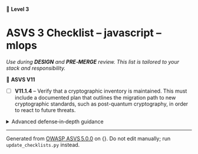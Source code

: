 🔴 **Level 3**

# ASVS 3 Checklist – javascript – mlops

*Use during **DESIGN** and **PRE‑MERGE** review. This list is tailored to your stack and responsibility.*



🎯 **ASVS V11**

- [ ] **V11.1.4** – Verify that a cryptographic inventory is maintained. This must include a documented plan that outlines the migration path to new cryptographic standards, such as post-quantum cryptography, in order to react to future threats.

<details><summary>Advanced defense‑in‑depth guidance</summary>


_Add organisation‑specific recommendations, links to tooling, threat models, etc._

</details>


---

Generated from [OWASP ASVS 5.0.0](https://owasp.org/www-project-application-security-verification-standard/) on {}. Do not edit manually; run `update_checklists.py` instead.

